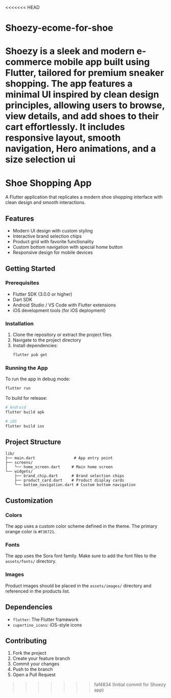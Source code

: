 <<<<<<< HEAD
# Shoezy-ecome-for-shoe
Shoezy is a sleek and modern e-commerce mobile app built using Flutter, tailored for premium sneaker shopping. The app features a minimal UI inspired by clean design principles, allowing users to browse, view details, and add shoes to their cart effortlessly. It includes responsive layout, smooth navigation, Hero animations, and a size selection ui
=======
# Shoe Shopping App

A Flutter application that replicates a modern shoe shopping interface with clean design and smooth interactions.

## Features

- Modern UI design with custom styling
- Interactive brand selection chips
- Product grid with favorite functionality
- Custom bottom navigation with special home button
- Responsive design for mobile devices

## Getting Started

### Prerequisites

- Flutter SDK (3.0.0 or higher)
- Dart SDK
- Android Studio / VS Code with Flutter extensions
- iOS development tools (for iOS deployment)

### Installation

1. Clone the repository or extract the project files
2. Navigate to the project directory
3. Install dependencies:
   ```bash
   flutter pub get
   ```

### Running the App

To run the app in debug mode:

```bash
flutter run
```

To build for release:

```bash
# Android
flutter build apk

# iOS
flutter build ios
```

## Project Structure

```
lib/
├── main.dart                 # App entry point
├── screens/
│   └── home_screen.dart     # Main home screen
└── widgets/
    ├── brand_chip.dart      # Brand selection chips
    ├── product_card.dart    # Product display cards
    └── bottom_navigation.dart # Custom bottom navigation
```

## Customization

### Colors
The app uses a custom color scheme defined in the theme. The primary orange color is `#F36721`.

### Fonts
The app uses the Sora font family. Make sure to add the font files to the `assets/fonts/` directory.

### Images
Product images should be placed in the `assets/images/` directory and referenced in the products list.

## Dependencies

- `flutter`: The Flutter framework
- `cupertino_icons`: iOS-style icons

## Contributing

1. Fork the project
2. Create your feature branch
3. Commit your changes
4. Push to the branch
5. Open a Pull Request
>>>>>>> faf4834 (Initial commit for Shoezy app)
